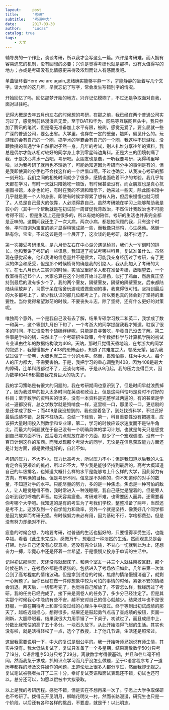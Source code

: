 ```yaml
---
layout:     post
title:      "考研"
subtitle:   "考研中大"
date:       2017-03-30
author:     "Lucas"
catalog: true
tags:
    - 大学
---
```


辅导员的一个作业，谈谈考研，所以我才会写这么一篇。兴许是考研难，而人拥有容易遗忘的机制，没有回想的必要；兴许是觉得考研也就是那样，没有太值得写的地方；亦或是考研没有比情感更来得及浓烈而让人有感而发吧。

单曲循环着Here we are again,思绪确实能够平静一下，才能静静的坐着写几个文字。读大学的这几年，早就忘记了写字，常会发生写错别字的情况。

开始回忆了吗，回忆那梦开始的地方。兴许记忆模糊了，不过还是争取面对自我，面对过往吧。

记得大概是去年五月份左右的时候想的考研，在那之前，我已经在两个普通公司实习过了，感觉到前路漫漫且无爱。至于BAT和华为、网易等互联网巨头中，我只参加了腾讯的笔试，但是毫无准备加上水平有限，被刷，感觉无爱了。要么屈就一些广深的普通公司，要么出省。大学里，也存在一定的壁垒，嫉妒，偏见什么的。玩游戏的会有自己的一个圈，搞学术的学霸会有自己的一个圈，我这种不玩游戏，没跟教授的普通学生自然相对孑然一身。几年的考试，别人扎堆分享往年的资料，我总是偶尔才能从相对较好的同学身上拿到零星碎边角料。正是大三的困境刺痛了我，于是决心背水一战吧，考研吧。女朋友也是蠢，一听我要考研，哭得稀里哗啦，以为我考研了就再也不理她了，可能她知道因为考研而分手的事例是有的，但是我即使真的分手也不会找这样的一个烂借口啊。不过也确实，从我决心考研的那一刻开始，我们之间的相处时间就少了很多，感情也面临着不少的考验。我几乎每天都在学习，有时一天就只陪她吃一顿饭，有时候甚至没有。而女朋友也是真心抗拒图书馆，本身也忙吧，有时在我的不满和暗示下，她来过一些天，除此图书馆中几乎就是我一个人的身影。即使有时候学得累了想有人陪，但后来慢慢也就习惯了。人总是自己最大的依靠，人必须得靠自己。虽然考研她在学习上能够帮助我是较小的（其中一个帮助就是在初试前一周督促我背政治，不然估计我政治也不可能考得不错），但是生活上还是很多的，所以有她的陪伴，考研的生活也并非完全都是乏味的。这期间我还生了一次大病，两次小病，都是她照顾的我，只有这个时候，平时自诩为宝宝的她才显得稍微成熟一些，而我像只弱鸡，心生感动。感谢一路有你，宝宝。不过这该是另一个展开了，这次谈的是考研，就不扯远了。

第一次接受考研讯息，是六月份左右在中心湖旁遇见桢哥，我们大一军训时的排长。他和我讲了考研的一些讯息，我知道了初试考哪些科目，复试准备什么。虽然现在感觉起来，他和我讲的信息量并不是很大，可能我亲身经历过了考研，有了更深的体会和感受，但是那个时候桢哥的确是我的引路人，我从此加入了考研的大军。在七八月份大三实训的时候，实验室里好多人都在准备考研，放眼望去，一个教室得有近15个人，大家总算在这个时候开始斗志昂扬，似打了鸡血，然后真正坚持到最后的没有多少个了。我的两个室友，隔壁室友，隔壁的隔壁室友，后来都陆陆续续放弃了，习惯于呆在宿舍玩游戏或做些别的事，我觉得很可惜。坚持到最后的大多都考上了，至少我认识的那几位都考上了。所以我也真的体会到了坚持的重要性。当你觉得希望渺茫的时候，不要丧失斗志，除了坚持，还有什么更好的对策呢。

唯独两个意外，一个是我自己没有去了解，结果专硕学习数二和英二，我学成了数一和英一，这个等到九月份下旬了，一个考浙大的同学提醒我我才知道，耽误了很多的时间，不过谁没有个磕磕绊绊呢，只能是自寻苦吃，毕竟自己没去了解。第二件事是学校的锅，突然出了一个考研招生政策，今年数据科学与计算机学院的初试专业课由往年的数据结构改为408。天呐，那时只觉得天昏地暗，在考浙大的同学的叙述下，我慢慢揭开了408的恐怖面纱，知道了其难度之大，顿感无望，因为我试过做了一份卷，大概也就二三十分的水平。然而，畏难怕事，枉为中大人。每个人的压力都大，不需要害怕。于是，我把学习的重心调整到408，因为408是最大的障碍，连单科线都过不了，还谈何考研。于是从9月起，我的压力变得巨大，因为数学和408都需要我花费巨大的功夫了。

我的学习策略是有很大的问题的，我在考研期间也意识到了，但是时间早就浪费掉了。因为我过早的投入太多时间在英语和政治上，但是这两科恰巧是费时不讨好的科目；至于数学的资料买的很多，没有一本资料是完整学过两遍的，有的甚至是学过一遍都没有，总之学数学就是狗啃食一样，这里咬一口，那里咬一口，更悲剧的是还学成了数一；而408是我没想到的，我也是着急了，到处找资料学，不过还好最后成绩不错，总算不枉功夫。总结一下经验，第一，科目重要性没有把握准，应该把大量时间投入到数学和专业课，第二，学习的时候应该求速度而不是钻牛角尖。而最大的问题就在于自己没有一个明确具体的学习计划，也就是每天只是感觉到自己哪方面不行，然后着力点就放在那个方面，缺少了一个宏观调控。没有一个百日计划这样的东西。而我发现那个考浙大的同学，无论是在信息获取能力方面还是计划方面，都是做得挺好的，自若不如。

考研的压力，不大不小。压力比高考大，所以压力不小；但是我知道以后我的人生肯定会有更艰难的挑战，所以它不大，至少我是能够坚持到最后的。高考大概知道自己的年级排名，也知道大概什么样的水平是能够考上什么样的大学，因此努力有方向，有明确的目标。但是考研不同，信息是不对称的，你不知道你的对手的数量，不知道对手的水平。只能尽量的努力，多的是一种焦虑。焦虑是一种可怕的敌人，让人睡觉睡得不香，我时常进入一种浅睡眠，我自己感觉是醒着的，但是旁人会听到我打呼噜的声音。每天容易疲惫。考研难不难，也需要因人而异，还需要看你考哪个大学吧。我知道的是有的考生为了考我们学校，整整准备了两年，当然还是考不上。这涉及到一个自学能力和效率，另外一个就是坚持，像我好几个同学都是因为放弃而考研无望。有时候努力未必有用，因为基础不行，学啥都费劲，但是没有努力却绝对不行。

疲惫的时候会想，为啥要考研，过普通的生活也挺好的，只要懂得享受生活，也能幸福。看着《此生未完成》，感慨万千，想着过一种淡然的生活。然而观念总是会打架。也许自己还没有心灰意冷，还没有完全认输，不甘心一切就到此为止，还想奋力一搏，毕竟心中还是怀着一丝希望，于是慢慢又投身于单调的生活中。

记得初试那两天，天还没亮就起床了。和两个室友一共三个人就往南校区赶，那个时候在路上，在考场外都是很紧张的，包括进入了考场依旧如此，几年来第一次体会到了高考程度的情绪波动。但是拿到试卷的时候，焦虑的情绪慢慢消退了，就剩一心解题了。当你已经在做一件你想象中较为可怕的事情的时候，紧张不安的情绪会消退。两天后，一切都考完了，也觉得自己解放了。不管怎么样，我经历过了考研。我的任务已经完成了，接下来是阅卷人的任务了，多少分已经注定了。但是其实那个时候我心中隐约有些不安，越不安对自己的信心就越少。结果过年也不是很舒服，一直在期待考上和害怕没过线的心理斗争中度过。终于等到出初试成绩的那天了，越临近越担心，想得很多。结果还是鼓起勇气点击了查成绩的按钮，页面一刷新，大胆睁眼看。结果我很大力用手锤了一下桌子，初试过了，而且成绩中上，分数比我预估的高了五十多分。一块石头放下。从此开始浪得飞起的生活。其实也没有啦，就是活得轻松了一点，选个了教授，上了他几节课，生活还是照常过。

这里我需要说明一下，中大的复试是很公平的。我一开始听师兄姐说有师生情，其实并没有。我太低估复试了，复试只准备了一个多星期，结果离散数学50分只考了19分，C语言程序50分只考了29分。离散数学考得很基础，并且和往年毫不相同，然而我急于求成，抓知识点学习而几乎没怎么做题，至于C语言程序考了一道历年都靠的涉及文件操作的问题，王道论坛上很多人都分享过，然而我却无视之。复试笔试被强者拉开了二三十分。幸好复试英语和面试表现还不错，初试也还可以。总分还可以，如愿以偿被中大拟录取。

以上是我的考研历程。感觉不错，但是实在不想再来一次了。宁愿上大学争取保研也不考研了。拨得云开见明月，柳暗花明又一村。然而长路漫漫，研究生也只是一个阶段。以后还有各种各样的挑战，不要虚，就是干！以此明志。



